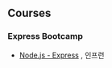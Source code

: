 ## Courses

### Express Bootcamp

- [Node.js - Express](https://www.inflearn.com/course/node-js-express)
  , 인프런
